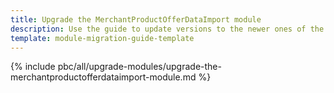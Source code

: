 ```yaml
---
title: Upgrade the MerchantProductOfferDataImport module
description: Use the guide to update versions to the newer ones of the MerchantProductOfferDataImport module.
template: module-migration-guide-template
---
```


{% include pbc/all/upgrade-modules/upgrade-the-merchantproductofferdataimport-module.md %} <!-- To edit, see /_includes/pbc/all/upgrade-modules/upgrade-the-merchantproductofferdataimport-module.md -->
